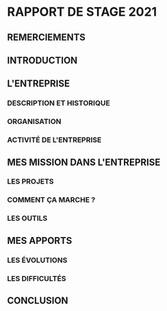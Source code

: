 # RAPPORT DE STAGE 2021
## REMERCIEMENTS
## INTRODUCTION
## L'ENTREPRISE
### DESCRIPTION ET HISTORIQUE
### ORGANISATION
### ACTIVITÉ DE L'ENTREPRISE
## MES MISSION DANS L'ENTREPRISE
### LES PROJETS
### COMMENT ÇA MARCHE ?
### LES OUTILS
## MES APPORTS
### LES ÉVOLUTIONS
### LES DIFFICULTÉS
## CONCLUSION
